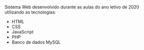 Sistema Web desenvolvido durante as aulas do ano letivo de 2020 utilizando as tecnologias:
- HTML
- CSS
- JavaScript
- PHP
- Banco de dados MySQL
